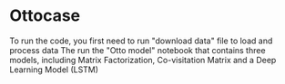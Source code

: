 # Ottocase

To run the code, you first need to run "download data" file to load and process data
The run the "Otto model" notebook that contains three models, including Matrix Factorization, Co-visitation Matrix and a Deep Learning Model (LSTM)
